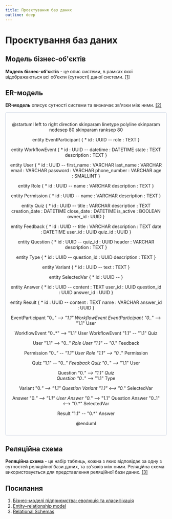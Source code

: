 ```yaml
---
title: Проєктування баз даних
outline: deep
---
```


# Проєктування баз даних

## Модель бізнес-об'єктів  

**Модель бізнес-об'єктів** - це опис системи, в рамках якої відображаються всі об’єкти (сутності) даної системи. [[1]](https://economyandsociety.in.ua/journals/7_ukr/82.pdf)

## ER-модель   

**ER-модель** описує сутності системи та визначає зв'язки між ними. [[2]](https://en.wikipedia.org/wiki/Entity%E2%80%93relationship_model)

<center style="
    border-radius:4px;
    border: 1px solid #cfd7e6;
    box-shadow: 0 1px 3px 0 rgba(89,105,129,.05), 0 1px 1px 0 rgba(0,0,0,.025);
    padding: 1em;">

@startuml
left to right direction
skinparam linetype polyline
skinparam nodesep 80
skinparam ranksep 80

entity EventParticipant {
    * id : UUID
    --
    role : TEXT
}

entity WorkflowEvent {
    * id : UUID
    --
    datetime : DATETIME
    state : TEXT
    description : TEXT
}

entity User {
    * id : UUID
    --
    first_name : VARCHAR
    last_name : VARCHAR
    email : VARCHAR
    password : VARCHAR
    phone_number : VARCHAR
    age : SMALLINT
}

entity Role {
    * id : UUID
    --
    name : VARCHAR
    description : TEXT
}

entity Permission {
    * id : UUID
    --
    name : VARCHAR
    description : TEXT
}

entity Quiz {
    * id : UUID
    --
    title : VARCHAR
    description : TEXT
    creation_date : DATETIME
    close_date : DATETIME
    is_active : BOOLEAN
    owner_id : UUID
}

entity Feedback {
    * id : UUID
    --
    title : VARCHAR
    description : TEXT
    date : DATETIME
    user_id : UUID
    quiz_id : UUID
}

entity Question {
    * id : UUID
    --
    quiz_id : UUID
    header : VARCHAR
    description : TEXT
}

entity Type {
    * id : UUID
    --
    question_id : UUID
    description : TEXT
}

entity Variant {
    * id : UUID
    --
    text : TEXT
}

entity SelectedVar {
    * id : UUID
    --
}

entity Answer {
    * id : UUID
    --
    content : TEXT
    user_id : UUID
    question_id : UUID
    answer_id : UUID
}

entity Result {
    * id : UUID
    --
    content : TEXT
    name : VARCHAR
    answer_id : UUID
}

EventParticipant "0..*" --> "1.1" WorkflowEvent
EventParticipant "0..*" --> "1.1" User

WorkflowEvent "0..*" --> "1.1" User
WorkflowEvent "1.1" -- "1.1" Quiz

User "1.1" --> "0..*" Role
User "1.1" -- "0.*" Feedback

Permission "0..*" -- "1.1" User
Role "1.1" --> "0..*" Permission

Quiz "1.1" -- "0..*" Feedback
Quiz "0..*" --> "1.1" User

Question "0.*" --> "1.1" Quiz  
Question "0..*" --> "1.1" Type

Variant "0.*" --> "1.1" Question
Variant "1.1" <--> "0.*" SelectedVar

Answer "0.*" --> "1.1" User
Answer "0.*" --> "1.1" Question
Answer "0..1" <--> "0.*" SelectedVar

Result "1.1" -- "0.*" Answer

@enduml

</center>

## Реляційна схема 

**Реляційна схема** - це набір таблиць, кожна з яких відповідає за одну з сутностей реляційної бази даних, та зв'язків між ними. Реляційна схема використовується для представлення реляційної бази даних. [[3]](https://www.sciencedirect.com/topics/computer-science/relational-schema#:~:text=A%20relational%20schema%20is%20a,applications%20belong%20to%20one%20schema.)

## Посилання  

1. [Бізнес-моделі підприємства: еволюція та класифікація](https://economyandsociety.in.ua/journals/7_ukr/82.pdf)
2. [Entity–relationship model](https://en.wikipedia.org/wiki/Entity%E2%80%93relationship_model)
3. [Relational Schemas](https://www.sciencedirect.com/topics/computer-science/relational-schema#:~:text=A%20relational%20schema%20is%20a,applications%20belong%20to%20one%20schema.)
